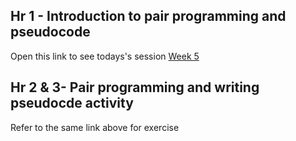 ## Hr 1 - Introduction to pair programming and pseudocode

Open this link to see todays's session
[Week 5](https://www.notion.so/Week-5-Recap-pair-programming-and-pseudocode-1-f2be68b9cddb4bcea0e38ea39498b7cb?pvs=4)


## Hr 2 & 3- Pair programming and writing pseudocde activity

Refer to the same link above for exercise
